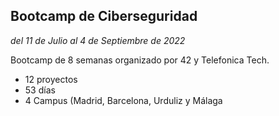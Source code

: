## Bootcamp de Ciberseguridad 

*del 11 de Julio al 4 de Septiembre de 2022*

Bootcamp de 8 semanas organizado por 42 y Telefonica Tech.

- 12 proyectos
- 53 días
- 4 Campus (Madrid, Barcelona, Urduliz y Málaga 
